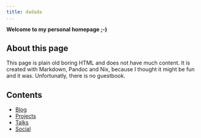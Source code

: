 ```yaml
---
title: dadada
...
```


**Welcome to my personal homepage ;-)**

## About this page

This page is plain old boring HTML and does not have much content. It is created with Markdown, Pandoc and Nix, because I thought it might be fun and it was. Unfortunatly, there is no guestbook.

## Contents

- [Blog](blog/)
- [Projects](projects/)
- [Talks](talks/)
- [Social](https://chaos.social/@dadada)
